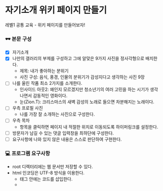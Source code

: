 # 자기소개 위키 페이지 만들기

레벨1 공통 교육 - 위키 페이지를 만들어보자!

### 🕶️ 본문 구성
- [x] 자기소개
- [x] 나만의 갤러리의 부제를 구성하고 그에 알맞은 9가지 사진을 정사각형으로 배치한다.
  * 제목: 내가 좋아하는 분위기
  * 사진 구성: 음식, 풍경, 인물의 분위기가 감성지다고 생각하는 사진 9장
- [ ] 나를 울린 작품 최소 2가지를 소개한다.
  * 인사이드 아웃2: 왜인지 모르겠지만 청소년기의 여러 고민을 하는 시기가 생각나면서 감동적인 영화이다.
  * 눈(Zion.T): 크리스마스의 새벽 감성의 노래로 들으면 차분해지는 노래이다.
- [ ] 우측 프로필 사진
  * 나를 가장 잘 소개하는 사진으로 구성한다.
- [ ] 우측 목차
  * 항목을 클릭하면 페이지 내 적절한 위치로 이동되도록 하이퍼링크를 설정한다.
- [ ] 방문자가 남길 수 있는 댓글 입력창을 최하단에 구성한다.
- [ ] 요구사항에 나와 있지 않은 내용은 스스로 판단하여 구현한다.

### 💻 프로그램 요구사항
* root 디렉터리에는 웹 문서만 저장할 수 있다.
* html 인코딩은 UTF-8 방식을 이용한다.
  * <head> 태그 안에는 <meta charset="utf-8"> 코드를 삽입한다.
  * <title> 태그 안에는 적절한 제목을 재량껏 고민하여 삽입한다.
  * 웹 문서를 구성할 때는 시멘틱 태그 및 <div>로 적절히 화면을 나눈다.
  * 웹 문서의 본문 영역은 <h#> 태그를 사용하여 섹션을 구분한다.
* 리소스를 불러오는 경로는 **상대 경로**로 지정해야 한다.
* images 디렉터리에는 이미지 파일만 저장할 수 있다.
* css 디렉터리에는 스타일링 파일만 저장할 수 있다.
* 레이아웃은 제공되는 템플릿 파일을 따르되, 본인이 원하는 대로 자유롭게 스타일링할 수 있다.
* 단, 다음날 데일리 미팅 전까지 본 미션을 완성할 수 있는 분량으로 제한한다.

### 🎯 2단계 기능 요구사항
- [ ] 댓글 기능
- [ ] 댓글 입력을 완료하면 댓글이 목록에 추가된다.
- [ ] 댓글 입력을 완료하면 "댓글이 등록되었습니다."라는 메시지를 Alert 창에 띄운다.
- [ ] 기본 요구사항을 모두 충족시켰다면, 그 이외의 기능을 추가하는 것도 허용한다.